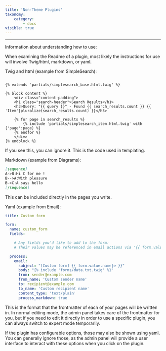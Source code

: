 ```yaml
---
title: 'Non-Theme Plugins'
taxonomy:
    category:
        - docs
visible: true
---
```


---

Information about understanding how to use:

When examining the Readme of a plugin, most likely the instructions for use will involve Twig/html, markdown, or yaml.

Twig and html (example from SimpleSearch):
```twig

{% extends 'partials/simplesearch_base.html.twig' %}

{% block content %}
    <div class="content-padding">
    <h1 class="search-header">Search Results</h1>
    <h3>Query: "{{ query }}" - Found {{ search_results.count }} {{ 'Item'|pluralize(search_results.count) }}</h3>

    {% for page in search_results %}
        {% include 'partials/simplesearch_item.html.twig' with {'page':page} %}
    {% endfor %}
    </div>
{% endblock %}
```
If you see this, you can ignore it. This is the code used in templating.

Markdown (example from Diagrams):
```md
[sequence]
A->B:Hi C for me !
B-->A:With pleasure
B->C:A says hello
[/sequence]
```
This can be included directly in the pages you write.

Yaml (example from Email):
```yaml
title: Custom form

form:
  name: custom_form
  fields:

    # Any fields you'd like to add to the form:
    # Their values may be referenced in email actions via '{{ form.value.FIELDNAME|e }}'

  process:
    email:
      subject: "[Custom form] {{ form.value.name|e }}"
      body: "{% include 'forms/data.txt.twig' %}"
      from: sender@example.com
      from_name: 'Custom sender name'
      to: recipient@example.com
      to_name: 'Custom recipient name'
      content_type: 'text/plain'
      process_markdown: true
```
This is the format that the frontmatter of each of your pages will be written in. In normal editing mode, the admin panel takes care of the frontmatter for you, but if you need to edit it directly in order to use a specific plugin, you can always switch to expert mode temporarily.

If the plugin has configurable options, those may also be shown using yaml. You can generally ignore those, as the admin panel will provide a user interface to interact with these options when you click on the plugin.